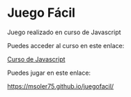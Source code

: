 # Juego Fácil

Juego realizado en curso de Javascript

Puedes acceder al curso en este enlace:

[Curso de Javascript](https://www.udemy.com/course/programa-tu-videojuego-con-javascript-desde-cero/?referralCode=9E19AD46102C05D707B3)

Puedes jugar en este enlace:

https://msoler75.github.io/juegofacil/
